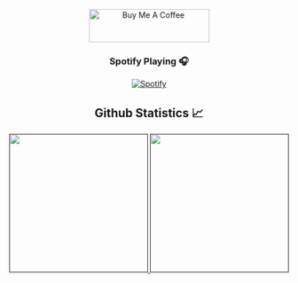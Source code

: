 <div align="center">
  <a href="https://www.buymeacoffee.com/CollectiveX" target="_blank"><img src="https://cdn.buymeacoffee.com/buttons/v2/default-yellow.png" alt="Buy Me A Coffee" style="height: 60px !important;width: 217px !important;" ></a>
</div>

<h3 align="center">Spotify Playing 🎧</h3>
<div align="center">
  <a href="https://discord.gg/Mnw4ES8gH7">
    <img src="https://spotify-github-profile.vercel.app/api/view?uid=313f4j4ikcm4tdbinnpvyieki6ty&cover_image=true&theme=default&show_offline=true&background_color=121212&interchange=false" alt="Spotify" />
  </a>
</div>

<h2 align="center"> Github Statistics 📈 </h2>
  
  <div align="center"> 
     <a href="">
      <img height="250px" src="https://github-readme-streak-stats.herokuapp.com/?user=clxsx&hide_border=true&theme=dark" />
    </a>
    <a href="">
      <img height="250px" src="https://github-readme-stats.vercel.app/api?username=clxsx&hide_title=true&hide_border=true&show_icons=true&include_all_commits=true&count_private=true&line_height=21&hide_rank=true&icon_color=fa8b00&theme=dark"/>
    </a>
</div
